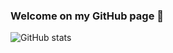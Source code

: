 ### Welcome on my GitHub page 👋
![GitHub stats](https://github-readme-stats.vercel.app/api?username=SpilmontFrancois&count_private=true&show_icons=true&hide_border=true&bg_color=DEG,5AC2D5,008F84&title_color=FFFFFF&text_color=FFFFFF&icon_color=FFA500&custom_title=Francois%20Spilmont&include_all_commits=true)
